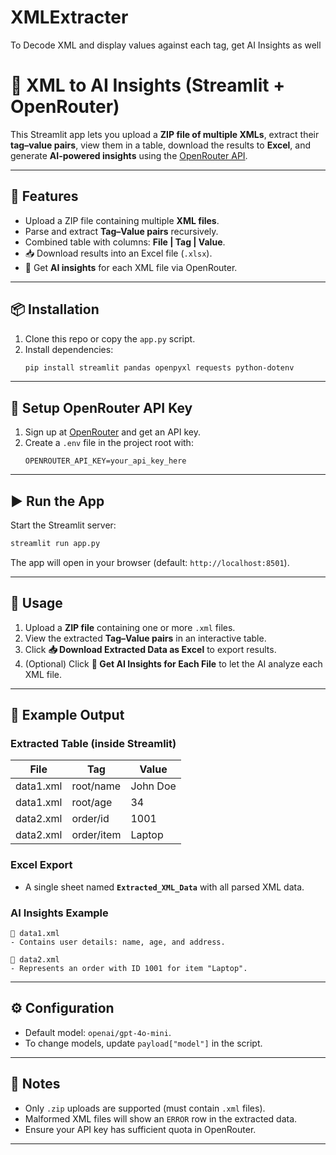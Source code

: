 # XMLExtracter
To Decode XML and display values against each tag, get AI Insights as well

# 📂 XML to AI Insights (Streamlit + OpenRouter)

This Streamlit app lets you upload a **ZIP file of multiple XMLs**, extract their **tag–value pairs**, view them in a table, download the results to **Excel**, and generate **AI-powered insights** using the [OpenRouter API](https://openrouter.ai/).

---

## 🚀 Features
- Upload a ZIP file containing multiple **XML files**.
- Parse and extract **Tag–Value pairs** recursively.
- Combined table with columns: **File | Tag | Value**.
- 📥 Download results into an Excel file (`.xlsx`).
- 🔎 Get **AI insights** for each XML file via OpenRouter.

---

## 📦 Installation

1. Clone this repo or copy the `app.py` script.
2. Install dependencies:
   ```bash
   pip install streamlit pandas openpyxl requests python-dotenv
   ```

---

## 🔑 Setup OpenRouter API Key

1. Sign up at [OpenRouter](https://openrouter.ai/) and get an API key.  
2. Create a `.env` file in the project root with:
   ```env
   OPENROUTER_API_KEY=your_api_key_here
   ```

---

## ▶️ Run the App

Start the Streamlit server:

```bash
streamlit run app.py
```

The app will open in your browser (default: `http://localhost:8501`).

---

## 📂 Usage

1. Upload a **ZIP file** containing one or more `.xml` files.
2. View the extracted **Tag–Value pairs** in an interactive table.
3. Click **📥 Download Extracted Data as Excel** to export results.
4. (Optional) Click **🔎 Get AI Insights for Each File** to let the AI analyze each XML file.

---

## 📝 Example Output

### Extracted Table (inside Streamlit)

| File       | Tag         | Value      |
|------------|-------------|------------|
| data1.xml  | root/name   | John Doe   |
| data1.xml  | root/age    | 34         |
| data2.xml  | order/id    | 1001       |
| data2.xml  | order/item  | Laptop     |

### Excel Export
- A single sheet named **`Extracted_XML_Data`** with all parsed XML data.

### AI Insights Example
```
📄 data1.xml
- Contains user details: name, age, and address.

📄 data2.xml
- Represents an order with ID 1001 for item "Laptop".
```

---

## ⚙️ Configuration
- Default model: `openai/gpt-4o-mini`.  
- To change models, update `payload["model"]` in the script.

---

## 📌 Notes
- Only `.zip` uploads are supported (must contain `.xml` files).
- Malformed XML files will show an `ERROR` row in the extracted data.
- Ensure your API key has sufficient quota in OpenRouter.

---

